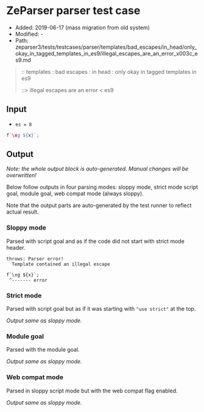 # ZeParser parser test case

- Added: 2019-06-17 (mass migration from old system)
- Modified: -
- Path: zeparser3/tests/testcases/parser/templates/bad_escapes/in_head/only_okay_in_tagged_templates_in_es9/illegal_escapes_are_an_error_x003c_es9.md

> :: templates : bad escapes : in head : only okay in tagged templates in es9
>
> ::> illegal escapes are an error < es9

## Input

- `es = 8`

`````js
f`\xg ${x}`;
`````

## Output

_Note: the whole output block is auto-generated. Manual changes will be overwritten!_

Below follow outputs in four parsing modes: sloppy mode, strict mode script goal, module goal, web compat mode (always sloppy).

Note that the output parts are auto-generated by the test runner to reflect actual result.

### Sloppy mode

Parsed with script goal and as if the code did not start with strict mode header.

`````
throws: Parser error!
  Template contained an illegal escape

f`\xg ${x}`;
 ^------- error
`````

### Strict mode

Parsed with script goal but as if it was starting with `"use strict"` at the top.

_Output same as sloppy mode._

### Module goal

Parsed with the module goal.

_Output same as sloppy mode._

### Web compat mode

Parsed in sloppy script mode but with the web compat flag enabled.

_Output same as sloppy mode._
